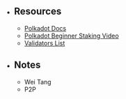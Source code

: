 - ## Resources
    - [Polkadot Docs](https://wiki.polkadot.network/docs/maintain-guides-how-to-nominate-polkadot)
    - [Polkadot Beginner Staking Video](https://www.youtube.com/watch?v=FCXC0CDhyS4)
    - [Validators List](https://polkadot.js.org/apps/#/staking/targets)
- ## Notes
    - Wei Tang
    - P2P